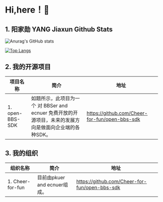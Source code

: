 # Hi,here！👋
## 1. 阳家勋 YANG Jiaxun Github Stats
![Anurag's GitHub stats](https://github-readme-stats.vercel.app/api?username=ModestYjx&show_icons=true)

[![Top Langs](https://github-readme-stats.vercel.app/api/top-langs/?username=ModestYjx&layout=compact)](https://github.com/anuraghazra/github-readme-stats)

## 2. 我的开源项目
| 项目名称     | 简介                                                         | 地址                                          |
| ---------------- | ------------------------------------------------------------ | --------------------------------------------- |
| 1. open-BBS-SDK  | 如题所示，此项目为一个 对 BBSer and ecnuer 免费开放的开源项目，未来的发展方向是做面向企业端的各种SDK。 | https://github.com/Cheer-for-fun/open-bbs-sdk |

## 3. 我的组织
| 组织名称         | 简介                         | 地址                                          |
| ---------------- | ---------------------------- | --------------------------------------------- |
| 1. Cheer-for-fun | 目前由pkuer and ecnuer组成。 | https://github.com/Cheer-for-fun/open-bbs-sdk |